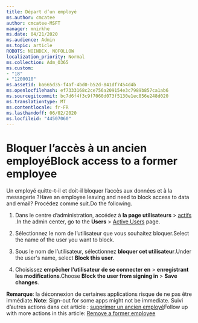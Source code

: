 ```yaml
---
title: Départ d’un employé
ms.author: cmcatee
author: cmcatee-MSFT
manager: mnirkhe
ms.date: 04/21/2020
ms.audience: Admin
ms.topic: article
ROBOTS: NOINDEX, NOFOLLOW
localization_priority: Normal
ms.collection: Adm_O365
ms.custom:
- "18"
- "1200010"
ms.assetid: ba665d35-f4af-4bd0-b52d-841df7454d4b
ms.openlocfilehash: ef7333168c2ce756a209154e3c7989b857ca1ab6
ms.sourcegitcommit: bc7d6f4f3c9f7060d073f5130e1ec856e248d020
ms.translationtype: MT
ms.contentlocale: fr-FR
ms.lasthandoff: 06/02/2020
ms.locfileid: "44507060"
---
```

# <a name="block-access-to-a-former-employee"></a><span data-ttu-id="f8961-102">Bloquer l’accès à un ancien employé</span><span class="sxs-lookup"><span data-stu-id="f8961-102">Block access to a former employee</span></span>

<span data-ttu-id="f8961-103">Un employé quitte-t-il et doit-il bloquer l’accès aux données et à la messagerie ?</span><span class="sxs-lookup"><span data-stu-id="f8961-103">Have an employee leaving and need to block access to data and email?</span></span> <span data-ttu-id="f8961-104">Procédez comme suit.</span><span class="sxs-lookup"><span data-stu-id="f8961-104">Do the following.</span></span>
  
1. <span data-ttu-id="f8961-105">Dans le centre d’administration, accédez à **la page utilisateurs** \> [actifs](https://go.microsoft.com/fwlink/p/?linkid=834822) .</span><span class="sxs-lookup"><span data-stu-id="f8961-105">In the admin center, go to the **Users** \> [Active Users](https://go.microsoft.com/fwlink/p/?linkid=834822) page.</span></span>

2. <span data-ttu-id="f8961-106">Sélectionnez le nom de l’utilisateur que vous souhaitez bloquer.</span><span class="sxs-lookup"><span data-stu-id="f8961-106">Select the name of the user you want to block.</span></span>

3. <span data-ttu-id="f8961-107">Sous le nom de l’utilisateur, sélectionnez **bloquer cet utilisateur**.</span><span class="sxs-lookup"><span data-stu-id="f8961-107">Under the user's name, select **Block this user**.</span></span>

4. <span data-ttu-id="f8961-108">Choisissez **empêcher l’utilisateur de se connecter en** \> **enregistrant les modifications**.</span><span class="sxs-lookup"><span data-stu-id="f8961-108">Choose **Block the user from signing in** \> **Save changes**.</span></span>

<span data-ttu-id="f8961-109">**Remarque**: la déconnexion de certaines applications risque de ne pas être immédiate.</span><span class="sxs-lookup"><span data-stu-id="f8961-109">**Note**: Sign-out for some apps might not be immediate.</span></span> <span data-ttu-id="f8961-110">Suivi d’autres actions dans cet article : [supprimer un ancien employé](https://docs.microsoft.com/microsoft-365/admin/add-users/remove-former-employee)</span><span class="sxs-lookup"><span data-stu-id="f8961-110">Follow up with more actions in this article: [Remove a former employee](https://docs.microsoft.com/microsoft-365/admin/add-users/remove-former-employee)</span></span>
